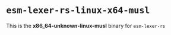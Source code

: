 # `esm-lexer-rs-linux-x64-musl`

This is the **x86_64-unknown-linux-musl** binary for `esm-lexer-rs`
